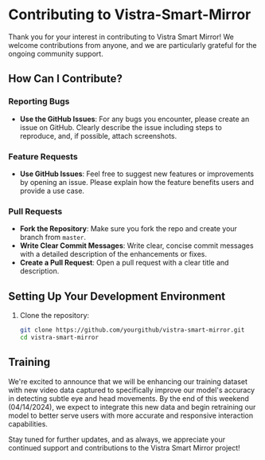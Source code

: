 # Contributing to Vistra-Smart-Mirror

Thank you for your interest in contributing to Vistra Smart Mirror! We welcome contributions from anyone, and we are particularly grateful for the ongoing community support.

## How Can I Contribute?

### Reporting Bugs
- **Use the GitHub Issues**: For any bugs you encounter, please create an issue on GitHub. Clearly describe the issue including steps to reproduce, and, if possible, attach screenshots.

### Feature Requests
- **Use GitHub Issues**: Feel free to suggest new features or improvements by opening an issue. Please explain how the feature benefits users and provide a use case.

### Pull Requests
- **Fork the Repository**: Make sure you fork the repo and create your branch from `master`.
- **Write Clear Commit Messages**: Write clear, concise commit messages with a detailed description of the enhancements or fixes.
- **Create a Pull Request**: Open a pull request with a clear title and description.

## Setting Up Your Development Environment

1. Clone the repository:
   ```bash
   git clone https://github.com/yourgithub/vistra-smart-mirror.git
   cd vistra-smart-mirror

## Training 

We're excited to announce that we will be enhancing our training dataset with new video data captured to specifically improve our model's accuracy in detecting subtle eye and head movements. 
By the end of this weekend (04/14/2024), we expect to integrate this new data and begin retraining our model to better serve users with more accurate and responsive interaction capabilities.

Stay tuned for further updates, and as always, we appreciate your continued support and contributions to the Vistra Smart Mirror project!

  
